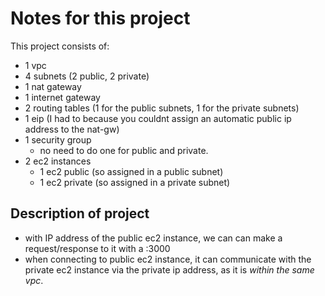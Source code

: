 # Notes for this project

This project consists of:

- 1 vpc
- 4 subnets (2 public, 2 private)
- 1 nat gateway
- 1 internet gateway
- 2 routing tables (1 for the public subnets, 1 for the private subnets)
- 1 eip (I had to because you couldnt assign an automatic public ip address to the nat-gw)
- 1 security group
  - no need to do one for public and private.
- 2 ec2 instances
  - 1 ec2 public (so assigned in a public subnet)
  - 1 ec2 private (so assigned in a private subnet)

## Description of project

- with IP address of the public ec2 instance, we can can make a request/response to it with a :3000
- when connecting to public ec2 instance, it can communicate with the private ec2 instance via the private ip address, as it is _within the same vpc_.
